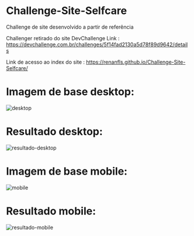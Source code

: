 # Challenge-Site-Selfcare
Challenge de site desenvolvido a partir de referência

Challenger retirado do site DevChallenge
Link : https://devchallenge.com.br/challenges/5f14fad2130a5d78f89d9642/details

Link de acesso ao index do site : https://renanfls.github.io/Challenge-Site-Selfcare/

#

# Imagem de base desktop:
![desktop](https://user-images.githubusercontent.com/78867248/149231631-5ccb7f93-45c5-4ad6-b0de-0f72bb865892.png)

# Resultado desktop:
![resultado-desktop](https://user-images.githubusercontent.com/78867248/149235585-a3a008c0-6944-4258-8ca7-9de1b20814c2.png)

# Imagem de base mobile:
![mobile](https://user-images.githubusercontent.com/78867248/149231714-3ca8105e-12db-48f2-9199-357571f839c9.png)

# Resultado mobile:
![resultado-mobile](https://user-images.githubusercontent.com/78867248/149235576-47f021d8-3221-4249-9106-16c66241b70c.png)

